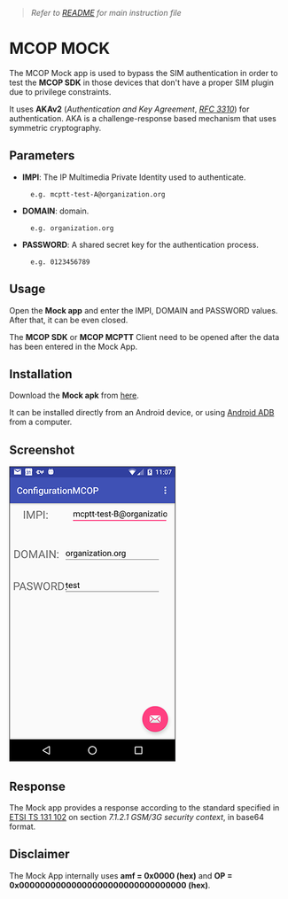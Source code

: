 > *Refer to* [*README*](../README.md) *for main instruction file*

# MCOP MOCK

The MCOP Mock app is used to bypass the SIM authentication in order to test the **MCOP SDK** in those devices that don't have a proper SIM plugin due to privilege constraints.

It uses **AKAv2** (*Authentication and Key Agreement*, [*RFC 3310*](https://tools.ietf.org/html/rfc3310)) for authentication. AKA is a challenge-response based mechanism that uses symmetric cryptography.

## Parameters

* **IMPI**: The IP Multimedia Private Identity used to authenticate.

		e.g. mcptt-test-A@organization.org

* **DOMAIN**: domain.

		e.g. organization.org

* **PASSWORD**: A shared secret key for the authentication process.

		e.g. 0123456789

## Usage

Open the **Mock app** and enter the IMPI, DOMAIN and PASSWORD values. After that, it can be even closed.

The **MCOP SDK** or **MCOP MCPTT** Client need to be opened after the data has been entered in the Mock App.

## Installation

Download the **Mock apk** from [here](https://demo.mcopenplatform.org/gitlist/mcop/MCOP-SDK.git/raw/master/mock/mockAPP.apk).

It can be installed directly from an Android device, or using [Android ADB](https://developer.android.com/studio/command-line/adb) from a computer.

## Screenshot
		
![MOCK](../images/images_mockAuth.png)

## Response

The Mock app provides a response according to the standard specified in [ETSI TS 131 102](http://www.etsi.org/deliver/etsi_ts/131100_131199/131102/14.04.00_60/ts_131102v140400p.pdf) on section *7.1.2.1 GSM/3G security context*, in base64 format.

## Disclaimer

The Mock App internally uses **amf = 0x0000 (hex)** and **OP = 0x00000000000000000000000000000000 (hex)**.




